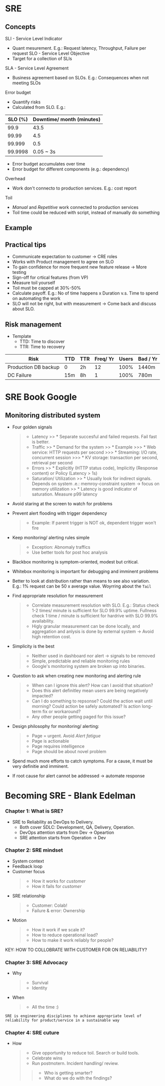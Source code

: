 # SRE 


## Concepts

SLI - Service Level Indicator
* Quant mesurement. E.g.: Request latency, Throughput, Failure per request
SLO - Service Level Objective
* Target for a collection of SLIs

SLA - Service Level Agreement
* Business agreement based on SLOs. E.g.: Consequences when not meeting SLOs

Error budget
* Quantify risks
* Calculated from SLO. E.g.:

| SLO (%) | Downtime/ month (minutes) |
| -------- | ------- |
| 99.9 | 43.5| 
| 99.99| 4.5 |
| 99.999| 0.5 |
| 99.9998 | 0.05 ~ 3s |

* Error budget accumulates over time
* Error budget for different components (e.g.: dependency)

Overhead
* Work don't connecto to production services. E.g.: cost report

Toil
* *Manual* and *Repetitive* work connected to production services
* Toil time could be reduced with script, instead of manually do something



## Example


## Practical tips
* Communicate expectation to customer -> CRE roles
* Works with Product management to agree on SLO
* To gain confidence for more frequent new feature release -> More testing
* Sign-off for crtical features (from VP)
* Measure toil yourself
* Toil must be capped at 30%-50%
* Calculate payoff. E.g.: No of time happens x Duration v.s. Time to spend on automating the work
* SLO will not be right, but with measurement -> Come back and discuss about SLO.

## Risk management

* Template
    * TTD: Time to discover
    * TTR: Time to recovery

| Risk                 | TTD | TTR | Freq/ Yr | Users | Bad / Yr |
|----------------------|-----|-----|----------|-------|----------|
| Production DB backup | 0   | 2h  | 12       | 100%  | 1440m    |
| DC Failure           | 15m | 8h  | 1        | 100%  | 780m     |



# SRE Book Google

## Monitoring distributed system

* Four golden signals
    > * Latency
        >> * Separate succesful and failed requests. Fail fast is better. 
    > * Traffic
        >> * Demand for the system
        >> * Example
            >>> * Web service: HTTP requests per second 
            >>> * Streaming: I/O rate, concurrent session
            >>> * KV storage: transaction per second, retrieval per second
    > * Errors 
        >> * Explicitly (HTTP status code), Implicitly (Response content) or Policy (Latency > 1s)
    > * Saturation/ Utilization
        >> * Usually look for indirect signals. Depends on system .e.: memroy-constraint system -> focus on memory utilization
        >> * Latency is good indicator of saturation. Measure p99 latency 

* Avoid staring at the screen to watch for problems
* Prevent alert flooding with trigger dependency
    > * Example: If parent trigger is NOT ok, dependent trigger won't fire
* Keep monitoring/ alerting rules simple
    > * Exception: Abnomaly traffics
    > * Use better tools for post hoc analysis
* Blackbox monitoring is symptom-oriented, modest but critical.
* Whitebox monitoring is important for debugging and imminent problems
* Better to look at distribution rather than means to see also variation. E.g.: 1% request can be 50 x average value. Woyrring about the `Tail`
* Find appropriate resolution for measurement
    > * Correlate measurement resolution with SLO. E.g.: Status check 1-2 times/ minute is sufficient for SLO 99.9% uptime. Fullness check 1 time / minute is sufficient for hardrive with SLO 99.9% availability.
    > * Higly granular measurement can be done locally, and aggregation and anlysis is done by external system -> Avoid high retention cost.
* Simplicity is the best
    > * Neither used in dashboard nor alert -> signals to be removed
    > * Simple, predictable and reliable monitoring rules
    > * Google's monitoring system are broken up into binaries.

* Question to ask when creating new monitoring and alerting rule
    > * When can I ignore this alert? How can I avoid that situation?
    > * Does this alert definitley mean users are being negatively impacted? 
    > * Can I do something to repsonse? Could the action wait until morning? Could action be safely automated? Is action long-term fix or workaround? 
    > * Any other people getting paged for this issue? 

* Design philosophy for monitoring/ alerting:
    > * Page = urgent. Avoid *Alert fatigue*
    > * Page is actionable
    > * Page requires intelligence
    > * Page should be about novel problem

* Spend much more efforts to catch symptoms. For a cause, it must be very definitie and imminent. 

* If root cause for alert cannot be addressed -> automate response



# Becoming SRE - Blank Edelman


### Chapter 1: What is SRE?
* SRE to Reliability as DevOps to Delivery. 
    * Both cover SDLC: Development, QA, Delivery, Operation. 
    * DevOps attention starts from Dev -> Opeartion
    * SRE attention starts from Operation -> Dev

### Chapter 2: SRE mindset

* System context
* Feedback loop
* Customer focus 
  > * How it works for *customer*
  > * How it fails for *customer*
* SRE relationship
  > * Customer: Colab!
  > * Failure & error: Ownership
* Motion
  > * How it work if we scale it?
  > * How to reduce operational load?
  > * How to make it work reliably for people?

KEY: HOW TO COLLOBRATE WITH CUSTOMER FOR ON RELIABILITY?

### Chapter 3: SRE Advocacy
* Why
  > * Survival
  > * Identity
* When
  > * All the time :) 

```
SRE is engineering disciplines to achieve appropriate level of reliability for product/service in a sustainable way
```

### Chapter 4: SRE cuture
* How
  > * Give opportunity to reduce toil. Search or build tools.
  > * Celebrate wins
  > * Run postmotern. Incident handling/ review.
    >> * Who is getting smarter?
    >> * What do we do with the findings? 